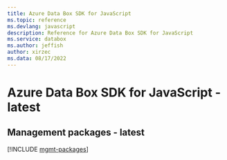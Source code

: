 ```yaml
---
title: Azure Data Box SDK for JavaScript
ms.topic: reference
ms.devlang: javascript
description: Reference for Azure Data Box SDK for JavaScript
ms.service: databox
ms.author: jeffish
author: xirzec
ms.data: 08/17/2022
---
```

# Azure Data Box SDK for JavaScript - latest

## Management packages - latest
[!INCLUDE [mgmt-packages](data-box-mgmt-index.md)]